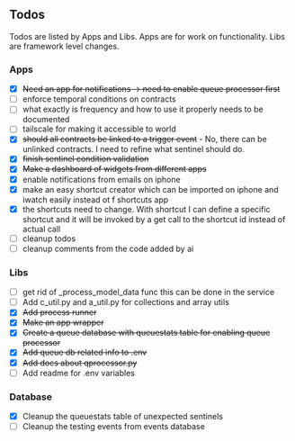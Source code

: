 ## Todos

Todos are listed by Apps and Libs. Apps are for work on functionality. Libs are framework level changes.

### Apps

* [X] ~~Need an app for notifications -> need to enable queue processor first~~
* [ ] enforce temporal conditions on contracts
* [ ] what exactly is frequency and how to use it properly needs to be documented
* [ ] tailscale for making it accessible to world
* [X] ~~should all contracts be linked to a trigger event~~ - No, there can be unlinked contracts. I need to refine what
  sentinel should do.
* [X] ~~finish sentinel condition validation~~
* [X] ~~Make a dashboard of widgets from different apps~~
* [x] enable notifications from emails on iphone
* [x] make an easy shortcut creator which can be imported on iphone and iwatch easily instead ot
  f shortcuts app
* [x] the shortcuts need to change. With shortcut I can define a specific shortcut and it will be invoked by a get call
  to the shortcut id instead of actual call
* [ ] cleanup todos
* [ ] cleanup comments from the code added by ai

### Libs
* [ ] get rid of _process_model_data func this can be done in the service
* [ ] Add c_util.py and a_util.py for collections and array utils
* [X] ~~Add process runner~~
* [X] ~~Make an app wrapper~~
* [X] ~~Create a queue database with queuestats table for enabling queue processor~~
* [X] ~~Add queue db related info to .env~~
* [X] ~~Add docs about qprocessor.py~~
* [ ] Add readme for .env variables

### Database

* [x] Cleanup the queuestats table of unexpected sentinels
* [ ] Cleanup the testing events from events database
